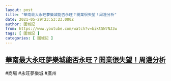 ```yaml
---
layout: post
title: "華南最大永旺夢樂城能否永旺？開業很失望！周邊分析"
date: 2021-05-29T23:53:23.000Z
author: 圍城記
from: https://www.youtube.com/watch?v=biktSW7NJ3w
tags: [ 圍城記 ]
categories: [ 圍城記 ]
---
```

<!--1622332403000-->
[華南最大永旺夢樂城能否永旺？開業很失望！周邊分析](https://www.youtube.com/watch?v=biktSW7NJ3w)
------

<div>
#商場 #永旺夢樂城 #廣州
</div>
